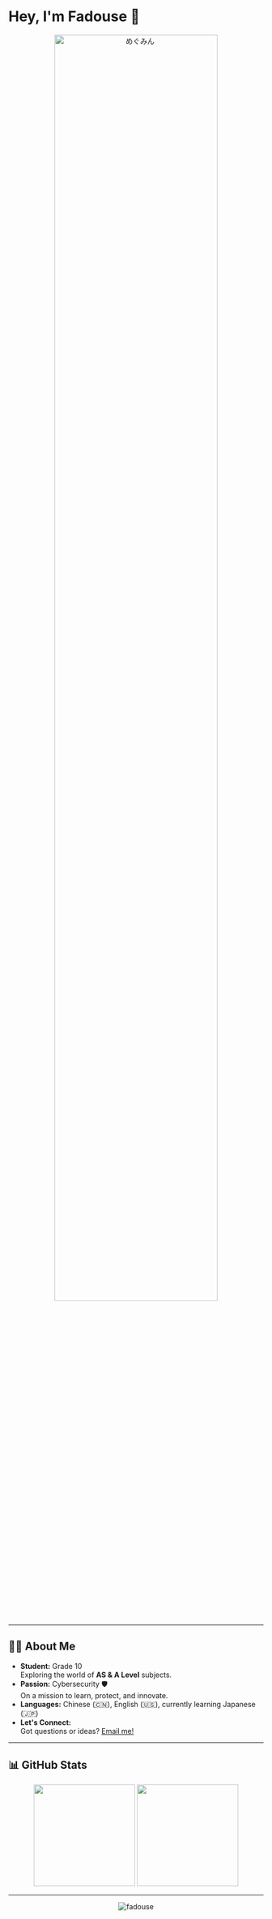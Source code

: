 # Hey, I'm Fadouse 👋

<p align="center">
  <img 
    width=100%
    src="https://media1.tenor.com/m/hAU6LtQqcz4AAAAd/megumin-blush-megumin-konosuba.gif"
    alt="めぐみん"
    style=" width: 80%; height: auto;"
  />
</p>

---

## 👨‍🎓 About Me
- **Student:** Grade 10  
  Exploring the world of **AS & A Level** subjects.
- **Passion:** Cybersecurity 🛡️  
  On a mission to learn, protect, and innovate.
- **Languages:** Chinese (🇨🇳), English (🇺🇸), currently learning Japanese (🇯🇵)
- **Let's Connect:**  
  Got questions or ideas? [Email me!](mailto:fadouse233@gmail.com)

---

## 📊 GitHub Stats
<p align="center">
    <img height=200px " src="https://github-readme-stats.vercel.app/api?username=fadouse&show_icons=true&hide_border=true&theme=radical"/>
    <img height=200px;" src="https://github-readme-stats.vercel.app/api/top-langs/?username=fadouse&layout=donut&hide_border=true&theme=radical"/>
</p>

---

<p align="center"><img src="https://github-profile-trophy.vercel.app/?username=fadouse&theme=onedark&column=-1" alt="fadouse" /></a> </p>

